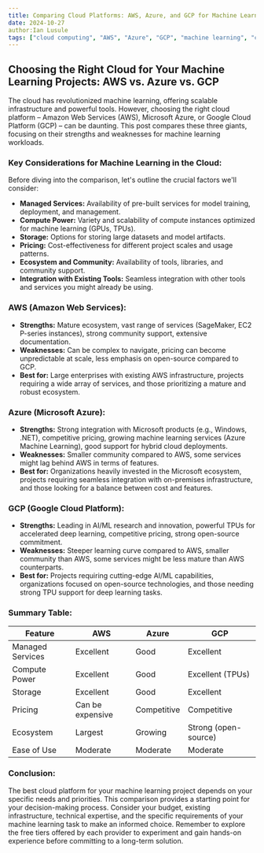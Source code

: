 ```yaml
---
title: Comparing Cloud Platforms: AWS, Azure, and GCP for Machine Learning
date: 2024-10-27
author:Ian Lusule
tags: ["cloud computing", "AWS", "Azure", "GCP", "machine learning", "comparison"]
---
```


## Choosing the Right Cloud for Your Machine Learning Projects: AWS vs. Azure vs. GCP

The cloud has revolutionized machine learning, offering scalable infrastructure and powerful tools.  However, choosing the right cloud platform – Amazon Web Services (AWS), Microsoft Azure, or Google Cloud Platform (GCP) – can be daunting. This post compares these three giants, focusing on their strengths and weaknesses for machine learning workloads.

### Key Considerations for Machine Learning in the Cloud:

Before diving into the comparison, let's outline the crucial factors we'll consider:

* **Managed Services:**  Availability of pre-built services for model training, deployment, and management.
* **Compute Power:**  Variety and scalability of compute instances optimized for machine learning (GPUs, TPUs).
* **Storage:** Options for storing large datasets and model artifacts.
* **Pricing:** Cost-effectiveness for different project scales and usage patterns.
* **Ecosystem and Community:**  Availability of tools, libraries, and community support.
* **Integration with Existing Tools:**  Seamless integration with other tools and services you might already be using.


### AWS (Amazon Web Services):

* **Strengths:** Mature ecosystem, vast range of services (SageMaker, EC2 P-series instances), strong community support, extensive documentation.
* **Weaknesses:** Can be complex to navigate, pricing can become unpredictable at scale, less emphasis on open-source compared to GCP.
* **Best for:** Large enterprises with existing AWS infrastructure, projects requiring a wide array of services, and those prioritizing a mature and robust ecosystem.


### Azure (Microsoft Azure):

* **Strengths:** Strong integration with Microsoft products (e.g., Windows, .NET), competitive pricing, growing machine learning services (Azure Machine Learning), good support for hybrid cloud deployments.
* **Weaknesses:** Smaller community compared to AWS, some services might lag behind AWS in terms of features.
* **Best for:** Organizations heavily invested in the Microsoft ecosystem, projects requiring seamless integration with on-premises infrastructure, and those looking for a balance between cost and features.


### GCP (Google Cloud Platform):

* **Strengths:** Leading in AI/ML research and innovation, powerful TPUs for accelerated deep learning, competitive pricing, strong open-source commitment.
* **Weaknesses:**  Steeper learning curve compared to AWS, smaller community than AWS, some services might be less mature than AWS counterparts.
* **Best for:** Projects requiring cutting-edge AI/ML capabilities, organizations focused on open-source technologies, and those needing strong TPU support for deep learning tasks.


### Summary Table:

| Feature          | AWS                 | Azure                | GCP                  |
|-----------------|----------------------|-----------------------|-----------------------|
| Managed Services | Excellent             | Good                  | Excellent             |
| Compute Power    | Excellent             | Good                  | Excellent (TPUs)      |
| Storage          | Excellent             | Good                  | Excellent             |
| Pricing          | Can be expensive      | Competitive           | Competitive           |
| Ecosystem        | Largest              | Growing               | Strong (open-source) |
| Ease of Use      | Moderate              | Moderate              | Moderate              |


### Conclusion:

The best cloud platform for your machine learning project depends on your specific needs and priorities.  This comparison provides a starting point for your decision-making process.  Consider your budget, existing infrastructure, technical expertise, and the specific requirements of your machine learning task to make an informed choice.  Remember to explore the free tiers offered by each provider to experiment and gain hands-on experience before committing to a long-term solution.

